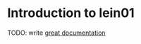 # Introduction to lein01

TODO: write [great documentation](http://jacobian.org/writing/what-to-write/)
